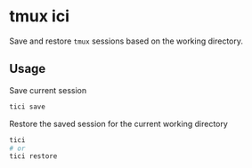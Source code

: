 # tmux ici

Save and restore `tmux` sessions based on the working directory.

## Usage

Save current session

```sh
tici save
```

Restore the saved session for the current working directory

```sh
tici
# or
tici restore
```
